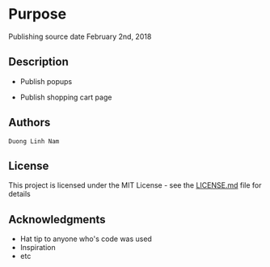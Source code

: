 # Purpose

Publishing source date February 2nd, 2018

## Description

* Publish popups

* Publish shopping cart page

## Authors

```
Duong Linh Nam
```

## License

This project is licensed under the MIT License - see the [LICENSE.md](LICENSE.md) file for details

## Acknowledgments

* Hat tip to anyone who's code was used
* Inspiration
* etc